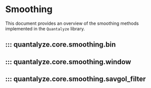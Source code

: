 # Smoothing

This document provides an overview of the smoothing methods implemented in the `Quantalyze` library.

## ::: quantalyze.core.smoothing.bin

## ::: quantalyze.core.smoothing.window

## ::: quantalyze.core.smoothing.savgol_filter
